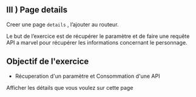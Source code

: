 ## III ) Page details

Creer une page ```details``` , l’ajouter au routeur.


Le but de l’exercice est de récupérer le paramètre et de faire une requête API a marvel pour récupérer les informations concernant le personnage.

## Objectif de l'exercice
* Récuperation d'un paramètre et Consommation d'une API


Afficher les détails que vous voulez sur cette page
